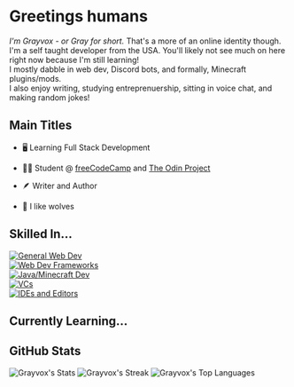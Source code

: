 # Greetings humans
*I'm Grayvox - or Gray for short.* That's a more of an online identity though.
<br>
I'm a self taught developer from the USA. You'll likely not see much on here right now because I'm still learning!
<br>
I mostly dabble in web dev, Discord bots, and formally, Minecraft plugins/mods.
<br>
I also enjoy writing, studying entreprenuership, sitting in voice chat, and making random jokes!

## Main Titles

- 🖥️ Learning Full Stack Development

- 👨‍🎓 Student @ [freeCodeCamp](https://www.freecodecamp.org/) and [The Odin Project](https://www.theodinproject.com)

- 🪶 Writer and Author

- 🐺 I like wolves

## Skilled In...
[![General Web Dev](https://skillicons.dev/icons?i=html,css,js,djs)](https://skillicons.dev)
<br>
[![Web Dev Frameworks](https://skillicons.dev/icons?i=discordbots)](https://skillicons.dev)
<br>
[![Java/Minecraft Dev](https://skillicons.dev/icons?i=java,maven)](https://skillicons.dev)
<br>
[![VCs](https://skillicons.dev/icons?i=git,github)](https://skillicons.dev)
<br>
[![IDEs and Editors](https://skillicons.dev/icons?i=vscode,idea)](https://skillicons.dev)

## Currently Learning...


## GitHub Stats
![Grayvox's Stats](https://github-readme-stats.vercel.app/api?username=Grayvox&theme=vue-dark&show_icons=true&hide_border=true&count_private=true)
![Grayvox's Streak](https://github-readme-streak-stats.herokuapp.com/?user=Grayvox&theme=vue-dark&hide_border=true)
![Grayvox's Top Languages](https://github-readme-stats.vercel.app/api/top-langs/?username=Grayvox&theme=vue-dark&show_icons=true&hide_border=true&layout=compact)

